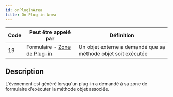 ```yaml
---
id: onPlugInArea
title: On Plug in Area
---
```


| Code | Peut être appelé par                                                        | Définition                                                    |
| ---- | --------------------------------------------------------------------------- | ------------------------------------------------------------- |
| 19   | Formulaire - [Zone de Plug-in](FormObjects/pluginArea_overview.md#overview) | Un objet externe a demandé que sa méthode objet soit exécutée |


## Description

L'événement est généré lorsqu'un plug-in a demandé à sa zone de formulaire d'exécuter la méthode objet associée. 